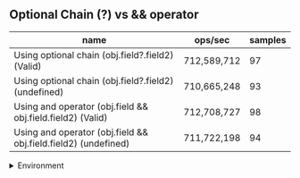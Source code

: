 ## Optional Chain (?) vs && operator

|name|ops/sec|samples|
|-|-|-|
|Using optional chain (obj.field?.field2) (Valid)|712,589,712|97|
|Using optional chain (obj.field?.field2) (undefined)|710,665,248|93|
|Using and operator (obj.field && obj.field.field2) (Valid)|712,708,727|98|
|Using and operator (obj.field && obj.field.field2) (undefined)|711,722,198|94|


<details>
<summary>Environment</summary>

* __Machine:__ linux x64 | 2 vCPUs | 6.8GB Mem
* __Run:__ Tue Oct 10 2023 21:07:40 GMT+0000 (Coordinated Universal Time)
</details>

<!--
{"environment":{"platform":"linux","arch":"x64","cpus":2,"totalMemory":6.759754180908203},"benchmarks":"[{\"timeStamp\":1696972043878,\"currentTarget\":{\"0\":{\"name\":\"Using optional chain (obj.field?.field2) (Valid)\",\"options\":{\"async\":false,\"defer\":false,\"delay\":0.005,\"initCount\":1,\"maxTime\":5,\"minSamples\":5,\"minTime\":0.05},\"async\":false,\"defer\":false,\"delay\":0.005,\"initCount\":1,\"maxTime\":5,\"minSamples\":5,\"minTime\":0.05,\"id\":1,\"stats\":{\"moe\":2.484211698083228e-12,\"rme\":0.17702236991779235,\"sem\":1.267454948001647e-12,\"deviation\":1.2482983553051096e-11,\"mean\":1.403332075622349e-9,\"sample\":[1.4466573146443109e-9,1.423493021105186e-9,1.4159039136388743e-9,1.410145785810539e-9,1.4110365772319503e-9,1.4001657206090608e-9,1.4081887170576983e-9,1.4058475223416056e-9,1.3937573114489636e-9,1.4097198483249447e-9,1.4132800911012387e-9,1.3922090602840867e-9,1.4003599131389285e-9,1.399352177506225e-9,1.4120071779972737e-9,1.4677493419835119e-9,1.437100048570402e-9,1.4140504864945999e-9,1.4001010268820808e-9,1.3989039980723274e-9,1.4056295846529108e-9,1.398043827606027e-9,1.4303903191623155e-9,1.3939842466619398e-9,1.402667177512376e-9,1.399916570396391e-9,1.39215139855972e-9,1.4031177552202462e-9,1.4027144574397497e-9,1.4086634960191135e-9,1.3951050312461916e-9,1.3934474526159177e-9,1.4102237336224419e-9,1.3911334617233667e-9,1.3935781677092447e-9,1.4231090990998957e-9,1.3922988006862376e-9,1.3908609346596408e-9,1.4079959868797645e-9,1.394384707646794e-9,1.3939119083730582e-9,1.4175383555629645e-9,1.395121718279382e-9,1.395077247335929e-9,1.4070253577825069e-9,1.3932917069728048e-9,1.3909721815475788e-9,1.3951689982067557e-9,1.4099734559363035e-9,1.4011124744417229e-9,1.3945070792235256e-9,1.4114029506345828e-9,1.4021721288610526e-9,1.395194056568264e-9,1.4256650519737119e-9,1.3985064882800568e-9,1.3970630042856195e-9,1.4043915320871346e-9,1.3970268768587618e-9,1.3920290269829882e-9,1.4242438451685836e-9,1.3957725403855406e-9,1.3969490040372052e-9,1.40596014101878e-9,1.396156342148926e-9,1.3976332002097447e-9,1.4044721860808896e-9,1.3916035076366262e-9,1.3935976359146338e-9,1.4017076452921902e-9,1.392999683891968e-9,1.3916758181137857e-9,1.4083241651991812e-9,1.408179572056584e-9,1.3957386399573366e-9,1.4011592843838348e-9,1.394190700780361e-9,1.3901765172189647e-9,1.4178650989316223e-9,1.3985904543528826e-9,1.3959273054473478e-9,1.4024797763688388e-9,1.3931337468272794e-9,1.3943598921968553e-9,1.3997611457723728e-9,1.4071014567050844e-9,1.397802614341662e-9,1.3914526238512238e-9,1.405414813300781e-9,1.3977609753326183e-9,1.408469135868225e-9,1.4023105572114992e-9,1.393774560357533e-9,1.4090405695439693e-9,1.3960299188347247e-9,1.4132600353618106e-9,1.4015393617075578e-9],\"variance\":1.5582487838574418e-22},\"times\":{\"cycle\":0.05058721362212499,\"elapsed\":5.592,\"period\":1.403332075622349e-9,\"timeStamp\":1696972038286},\"running\":false,\"count\":36047928,\"cycles\":7,\"hz\":712589712.2792697},\"1\":{\"name\":\"Using optional chain (obj.field?.field2) (undefined)\",\"options\":{\"async\":false,\"defer\":false,\"delay\":0.005,\"initCount\":1,\"maxTime\":5,\"minSamples\":5,\"minTime\":0.05},\"async\":false,\"defer\":false,\"delay\":0.005,\"initCount\":1,\"maxTime\":5,\"minSamples\":5,\"minTime\":0.05,\"id\":2,\"stats\":{\"moe\":5.617475418075305e-12,\"rme\":0.39921445610010975,\"sem\":2.866058886773115e-12,\"deviation\":2.763927096448017e-11,\"mean\":1.4071322649364752e-9,\"sample\":[1.4074535750758628e-9,1.4059862379353866e-9,1.404762008447644e-9,1.3987988342085925e-9,1.402788334448274e-9,1.4118254678368352e-9,1.3978775146324108e-9,1.45653375367213e-9,1.5854127229197533e-9,1.4109516323413432e-9,1.394727117598654e-9,1.3958734350874526e-9,1.3993123040942577e-9,1.3947076436939784e-9,1.399740785636849e-9,1.4039364383992129e-9,1.3966747028052633e-9,1.4082381118984196e-9,1.4206654755991538e-9,1.3919056171700614e-9,1.4087065596530492e-9,1.404342229835426e-9,1.391243684831476e-9,1.4060118396015737e-9,1.3981582903724884e-9,1.3919576564785545e-9,1.4097955587757999e-9,1.4012169267974756e-9,1.3966442360365876e-9,1.4109595856158895e-9,1.4201327448930667e-9,1.3913020181178186e-9,1.408659337468867e-9,1.3992239284029467e-9,1.3928972946105128e-9,1.4099226142290052e-9,1.3917000733527185e-9,1.3913389625325024e-9,1.4052725346415693e-9,1.3992640950372568e-9,1.3910583794251942e-9,1.4076892549169891e-9,1.3993863171610223e-9,1.40783367146732e-9,1.3984918456593465e-9,1.3919417398247094e-9,1.4093892535475456e-9,1.4018585929472444e-9,1.3917556010857658e-9,1.4085781708675845e-9,1.39933909497684e-9,1.3916583789418614e-9,1.4099365031067058e-9,1.4001279832302357e-9,1.392638961485281e-9,1.3911083793849168e-9,1.3992335395063154e-9,1.3916500733929964e-9,1.3912111570799013e-9,1.405200312477526e-9,1.3969140413748001e-9,1.3935806551711389e-9,1.4061030895280666e-9,1.3976696240994694e-9,1.3913417403080424e-9,1.4075225606068263e-9,1.4001696498633376e-9,1.39217507297008e-9,1.4312257637348015e-9,1.3900556024552093e-9,1.3918889620894472e-9,1.4038169524807881e-9,1.3953112648881478e-9,1.3940195437064788e-9,1.4058558675049955e-9,1.3960584865084414e-9,1.3950640150873213e-9,1.4043669798154884e-9,1.3960557087329013e-9,1.3946029043476605e-9,1.4049725348832358e-9,1.5084688404001007e-9,1.5117994488282217e-9,1.453359523682606e-9,1.4066920057203287e-9,1.4687709001567749e-9,1.4074170051363013e-9,1.4023058148092048e-9,1.4153393598655158e-9,1.3970724023583425e-9,1.3968696247439134e-9,1.4126226676095176e-9,1.396802930353195e-9],\"variance\":7.6392929944795655e-22},\"times\":{\"cycle\":0.050656802344548786,\"elapsed\":5.469,\"period\":1.4071322649364752e-9,\"timeStamp\":1696972043892},\"running\":false,\"count\":36000029,\"cycles\":6,\"hz\":710665247.978764},\"2\":{\"name\":\"Using and operator (obj.field && obj.field.field2) (Valid)\",\"options\":{\"async\":false,\"defer\":false,\"delay\":0.005,\"initCount\":1,\"maxTime\":5,\"minSamples\":5,\"minTime\":0.05},\"async\":false,\"defer\":false,\"delay\":0.005,\"initCount\":1,\"maxTime\":5,\"minSamples\":5,\"minTime\":0.05,\"id\":3,\"stats\":{\"moe\":1.863945758563061e-12,\"rme\":0.13284504079937354,\"sem\":9.509927339607453e-13,\"deviation\":9.414347754598882e-12,\"mean\":1.403097735035549e-9,\"sample\":[1.4070471793073426e-9,1.3943347782931919e-9,1.4119231615104364e-9,1.399065075949432e-9,1.3969837538846189e-9,1.3931967165858225e-9,1.4269043063202116e-9,1.399785765817224e-9,1.392559528910735e-9,1.4061967085722834e-9,1.403497648360107e-9,1.3982887643278187e-9,1.395040512332528e-9,1.4048386744644581e-9,1.3991372313112559e-9,1.3915918293674815e-9,1.4173652292426354e-9,1.4028529047802007e-9,1.4298750971143193e-9,1.403167202664009e-9,1.3956412409662997e-9,1.3971542427780807e-9,1.408604436464395e-9,1.3980636791819855e-9,1.3956050860022303e-9,1.4109517836008593e-9,1.402135367800973e-9,1.3958109189938296e-9,1.404368659931553e-9,1.3969039391806755e-9,1.3991622338594855e-9,1.4305926340935471e-9,1.3949959861037005e-9,1.3975713876289115e-9,1.4062487458746838e-9,1.3966981061890764e-9,1.4007670136569814e-9,1.4001996310246859e-9,1.3933050462456755e-9,1.3966814192825826e-9,1.404719112779431e-9,1.3988257423900406e-9,1.399590558937667e-9,1.4067299128234288e-9,1.4463648199962538e-9,1.4032728864051356e-9,1.395101697656338e-9,1.4102564680187788e-9,1.40357555907742e-9,1.3958687391248301e-9,1.4095274170740706e-9,1.4022043959708352e-9,1.3942861807244815e-9,1.4106983373027313e-9,1.4021459917981073e-9,1.3948758403769461e-9,1.410795677590611e-9,1.420783124865201e-9,1.3922503225092325e-9,1.404779825307557e-9,1.3994481918137653e-9,1.4155682719053541e-9,1.4044822421417534e-9,1.394722821444399e-9,1.411048762339098e-9,1.4028468696823524e-9,1.394992620910891e-9,1.412239122813824e-9,1.401219840676198e-9,1.3945142351132283e-9,1.4025687267626136e-9,1.3958103071405914e-9,1.4124171442946008e-9,1.4002936895542886e-9,1.3939190687816207e-9,1.4102783556777964e-9,1.4018455996697106e-9,1.3937799834159962e-9,1.4115410538921722e-9,1.4019374054669366e-9,1.3953458270983403e-9,1.4127536913870671e-9,1.4207441887500493e-9,1.3930151390568589e-9,1.4081340325703384e-9,1.39872228356978e-9,1.410715024209225e-9,1.4027912466607067e-9,1.3938745703643044e-9,1.4105759388436003e-9,1.4005912727200921e-9,1.393157005573566e-9,1.4108401760079273e-9,1.3995344074973159e-9,1.3916773775747724e-9,1.4020625294541281e-9,1.3954320705934017e-9,1.4063706993496418e-9],\"variance\":8.862994364452102e-23},\"times\":{\"cycle\":0.050450252198679435,\"elapsed\":5.57,\"period\":1.403097735035549e-9,\"timeStamp\":1696972049362},\"running\":false,\"count\":35956335,\"cycles\":6,\"hz\":712708726.5768154},\"3\":{\"name\":\"Using and operator (obj.field && obj.field.field2) (undefined)\",\"options\":{\"async\":false,\"defer\":false,\"delay\":0.005,\"initCount\":1,\"maxTime\":5,\"minSamples\":5,\"minTime\":0.05},\"async\":false,\"defer\":false,\"delay\":0.005,\"initCount\":1,\"maxTime\":5,\"minSamples\":5,\"minTime\":0.05,\"id\":4,\"stats\":{\"moe\":1.987549240271554e-12,\"rme\":0.1414582914571283,\"sem\":1.0140557348324257e-12,\"deviation\":9.831635120089329e-12,\"mean\":1.405042588736426e-9,\"sample\":[1.4009826624872572e-9,1.4167540859227216e-9,1.402482545506959e-9,1.4001711457720025e-9,1.4107740575558738e-9,1.4025833100216872e-9,1.416509030054782e-9,1.4034913104492308e-9,1.3965079359763144e-9,1.4133606797129943e-9,1.402182267890695e-9,1.395113113627141e-9,1.4124565909335585e-9,1.398245725951031e-9,1.409298924399632e-9,1.3979976641895884e-9,1.412964523408346e-9,1.402514755959074e-9,1.3958704653610901e-9,1.4113793909208997e-9,1.403283657064257e-9,1.393201611602899e-9,1.4141318178581622e-9,1.4047935736905393e-9,1.3936250490435273e-9,1.3978762773742555e-9,1.4149174335991593e-9,1.4145023256187116e-9,1.4050498926307511e-9,1.4026345163246833e-9,1.4099669484791409e-9,1.4006454189473322e-9,1.4005395595871752e-9,1.4064484062093313e-9,1.397374810442101e-9,1.3990992594190593e-9,1.405272754441608e-9,1.3969820165004656e-9,1.3987315374311455e-9,1.4328723511063027e-9,1.4089501136093797e-9,1.4034479897920376e-9,1.394811816044067e-9,1.408412431632961e-9,1.4029131214459809e-9,1.397151948631244e-9,1.399191665513663e-9,1.4059429710051926e-9,1.3983178407844093e-9,1.4010144782024406e-9,1.4065218197104314e-9,1.4015209464700887e-9,1.4019912662608315e-9,1.4070004600512858e-9,1.3972130442627664e-9,1.3996704171662244e-9,1.4046305224938143e-9,1.416493873793228e-9,1.4072074719987052e-9,1.419568943187729e-9,1.4070627667793773e-9,1.3990787397867335e-9,1.4131822670209794e-9,1.4010768405863857e-9,1.4034172248856022e-9,1.39624020776998e-9,1.4130069789101048e-9,1.4026324495220889e-9,1.3952383745774748e-9,1.412739802984957e-9,1.4029691674362943e-9,1.3930955963864213e-9,1.4110645061361135e-9,1.4017113173172854e-9,1.3949489641388186e-9,1.4119467070713322e-9,1.4021204156690818e-9,1.3959090554411334e-9,1.4114346453903985e-9,1.4015081734516902e-9,1.3952049810653221e-9,1.4113622927807346e-9,1.4016667926344153e-9,1.3964628590122577e-9,1.4132101227757e-9,1.4262478125858144e-9,1.400957180501172e-9,1.4118520642923065e-9,1.404580460053512e-9,1.4663627986924437e-9,1.3979738597813103e-9,1.4012585012924959e-9,1.4047204345252852e-9,1.3961964344411333e-9],\"variance\":9.666104913457392e-23},\"times\":{\"cycle\":0.050490379651524475,\"elapsed\":5.531,\"period\":1.405042588736426e-9,\"timeStamp\":1696972054932},\"running\":false,\"count\":35935124,\"cycles\":9,\"hz\":711722198.3280333},\"options\":{},\"events\":{\"start\":[null],\"cycle\":[null,null],\"complete\":[null,null]},\"length\":4,\"running\":false},\"type\":\"cycle\",\"target\":{\"name\":\"Using optional chain (obj.field?.field2) (Valid)\",\"options\":{\"async\":false,\"defer\":false,\"delay\":0.005,\"initCount\":1,\"maxTime\":5,\"minSamples\":5,\"minTime\":0.05},\"async\":false,\"defer\":false,\"delay\":0.005,\"initCount\":1,\"maxTime\":5,\"minSamples\":5,\"minTime\":0.05,\"id\":1,\"stats\":{\"moe\":2.484211698083228e-12,\"rme\":0.17702236991779235,\"sem\":1.267454948001647e-12,\"deviation\":1.2482983553051096e-11,\"mean\":1.403332075622349e-9,\"sample\":[1.4466573146443109e-9,1.423493021105186e-9,1.4159039136388743e-9,1.410145785810539e-9,1.4110365772319503e-9,1.4001657206090608e-9,1.4081887170576983e-9,1.4058475223416056e-9,1.3937573114489636e-9,1.4097198483249447e-9,1.4132800911012387e-9,1.3922090602840867e-9,1.4003599131389285e-9,1.399352177506225e-9,1.4120071779972737e-9,1.4677493419835119e-9,1.437100048570402e-9,1.4140504864945999e-9,1.4001010268820808e-9,1.3989039980723274e-9,1.4056295846529108e-9,1.398043827606027e-9,1.4303903191623155e-9,1.3939842466619398e-9,1.402667177512376e-9,1.399916570396391e-9,1.39215139855972e-9,1.4031177552202462e-9,1.4027144574397497e-9,1.4086634960191135e-9,1.3951050312461916e-9,1.3934474526159177e-9,1.4102237336224419e-9,1.3911334617233667e-9,1.3935781677092447e-9,1.4231090990998957e-9,1.3922988006862376e-9,1.3908609346596408e-9,1.4079959868797645e-9,1.394384707646794e-9,1.3939119083730582e-9,1.4175383555629645e-9,1.395121718279382e-9,1.395077247335929e-9,1.4070253577825069e-9,1.3932917069728048e-9,1.3909721815475788e-9,1.3951689982067557e-9,1.4099734559363035e-9,1.4011124744417229e-9,1.3945070792235256e-9,1.4114029506345828e-9,1.4021721288610526e-9,1.395194056568264e-9,1.4256650519737119e-9,1.3985064882800568e-9,1.3970630042856195e-9,1.4043915320871346e-9,1.3970268768587618e-9,1.3920290269829882e-9,1.4242438451685836e-9,1.3957725403855406e-9,1.3969490040372052e-9,1.40596014101878e-9,1.396156342148926e-9,1.3976332002097447e-9,1.4044721860808896e-9,1.3916035076366262e-9,1.3935976359146338e-9,1.4017076452921902e-9,1.392999683891968e-9,1.3916758181137857e-9,1.4083241651991812e-9,1.408179572056584e-9,1.3957386399573366e-9,1.4011592843838348e-9,1.394190700780361e-9,1.3901765172189647e-9,1.4178650989316223e-9,1.3985904543528826e-9,1.3959273054473478e-9,1.4024797763688388e-9,1.3931337468272794e-9,1.3943598921968553e-9,1.3997611457723728e-9,1.4071014567050844e-9,1.397802614341662e-9,1.3914526238512238e-9,1.405414813300781e-9,1.3977609753326183e-9,1.408469135868225e-9,1.4023105572114992e-9,1.393774560357533e-9,1.4090405695439693e-9,1.3960299188347247e-9,1.4132600353618106e-9,1.4015393617075578e-9],\"variance\":1.5582487838574418e-22},\"times\":{\"cycle\":0.05058721362212499,\"elapsed\":5.592,\"period\":1.403332075622349e-9,\"timeStamp\":1696972038286},\"running\":false,\"count\":36047928,\"cycles\":7,\"hz\":712589712.2792697},\"aborted\":false},{\"timeStamp\":1696972049361,\"currentTarget\":{\"0\":{\"name\":\"Using optional chain (obj.field?.field2) (Valid)\",\"options\":{\"async\":false,\"defer\":false,\"delay\":0.005,\"initCount\":1,\"maxTime\":5,\"minSamples\":5,\"minTime\":0.05},\"async\":false,\"defer\":false,\"delay\":0.005,\"initCount\":1,\"maxTime\":5,\"minSamples\":5,\"minTime\":0.05,\"id\":1,\"stats\":{\"moe\":2.484211698083228e-12,\"rme\":0.17702236991779235,\"sem\":1.267454948001647e-12,\"deviation\":1.2482983553051096e-11,\"mean\":1.403332075622349e-9,\"sample\":[1.4466573146443109e-9,1.423493021105186e-9,1.4159039136388743e-9,1.410145785810539e-9,1.4110365772319503e-9,1.4001657206090608e-9,1.4081887170576983e-9,1.4058475223416056e-9,1.3937573114489636e-9,1.4097198483249447e-9,1.4132800911012387e-9,1.3922090602840867e-9,1.4003599131389285e-9,1.399352177506225e-9,1.4120071779972737e-9,1.4677493419835119e-9,1.437100048570402e-9,1.4140504864945999e-9,1.4001010268820808e-9,1.3989039980723274e-9,1.4056295846529108e-9,1.398043827606027e-9,1.4303903191623155e-9,1.3939842466619398e-9,1.402667177512376e-9,1.399916570396391e-9,1.39215139855972e-9,1.4031177552202462e-9,1.4027144574397497e-9,1.4086634960191135e-9,1.3951050312461916e-9,1.3934474526159177e-9,1.4102237336224419e-9,1.3911334617233667e-9,1.3935781677092447e-9,1.4231090990998957e-9,1.3922988006862376e-9,1.3908609346596408e-9,1.4079959868797645e-9,1.394384707646794e-9,1.3939119083730582e-9,1.4175383555629645e-9,1.395121718279382e-9,1.395077247335929e-9,1.4070253577825069e-9,1.3932917069728048e-9,1.3909721815475788e-9,1.3951689982067557e-9,1.4099734559363035e-9,1.4011124744417229e-9,1.3945070792235256e-9,1.4114029506345828e-9,1.4021721288610526e-9,1.395194056568264e-9,1.4256650519737119e-9,1.3985064882800568e-9,1.3970630042856195e-9,1.4043915320871346e-9,1.3970268768587618e-9,1.3920290269829882e-9,1.4242438451685836e-9,1.3957725403855406e-9,1.3969490040372052e-9,1.40596014101878e-9,1.396156342148926e-9,1.3976332002097447e-9,1.4044721860808896e-9,1.3916035076366262e-9,1.3935976359146338e-9,1.4017076452921902e-9,1.392999683891968e-9,1.3916758181137857e-9,1.4083241651991812e-9,1.408179572056584e-9,1.3957386399573366e-9,1.4011592843838348e-9,1.394190700780361e-9,1.3901765172189647e-9,1.4178650989316223e-9,1.3985904543528826e-9,1.3959273054473478e-9,1.4024797763688388e-9,1.3931337468272794e-9,1.3943598921968553e-9,1.3997611457723728e-9,1.4071014567050844e-9,1.397802614341662e-9,1.3914526238512238e-9,1.405414813300781e-9,1.3977609753326183e-9,1.408469135868225e-9,1.4023105572114992e-9,1.393774560357533e-9,1.4090405695439693e-9,1.3960299188347247e-9,1.4132600353618106e-9,1.4015393617075578e-9],\"variance\":1.5582487838574418e-22},\"times\":{\"cycle\":0.05058721362212499,\"elapsed\":5.592,\"period\":1.403332075622349e-9,\"timeStamp\":1696972038286},\"running\":false,\"count\":36047928,\"cycles\":7,\"hz\":712589712.2792697},\"1\":{\"name\":\"Using optional chain (obj.field?.field2) (undefined)\",\"options\":{\"async\":false,\"defer\":false,\"delay\":0.005,\"initCount\":1,\"maxTime\":5,\"minSamples\":5,\"minTime\":0.05},\"async\":false,\"defer\":false,\"delay\":0.005,\"initCount\":1,\"maxTime\":5,\"minSamples\":5,\"minTime\":0.05,\"id\":2,\"stats\":{\"moe\":5.617475418075305e-12,\"rme\":0.39921445610010975,\"sem\":2.866058886773115e-12,\"deviation\":2.763927096448017e-11,\"mean\":1.4071322649364752e-9,\"sample\":[1.4074535750758628e-9,1.4059862379353866e-9,1.404762008447644e-9,1.3987988342085925e-9,1.402788334448274e-9,1.4118254678368352e-9,1.3978775146324108e-9,1.45653375367213e-9,1.5854127229197533e-9,1.4109516323413432e-9,1.394727117598654e-9,1.3958734350874526e-9,1.3993123040942577e-9,1.3947076436939784e-9,1.399740785636849e-9,1.4039364383992129e-9,1.3966747028052633e-9,1.4082381118984196e-9,1.4206654755991538e-9,1.3919056171700614e-9,1.4087065596530492e-9,1.404342229835426e-9,1.391243684831476e-9,1.4060118396015737e-9,1.3981582903724884e-9,1.3919576564785545e-9,1.4097955587757999e-9,1.4012169267974756e-9,1.3966442360365876e-9,1.4109595856158895e-9,1.4201327448930667e-9,1.3913020181178186e-9,1.408659337468867e-9,1.3992239284029467e-9,1.3928972946105128e-9,1.4099226142290052e-9,1.3917000733527185e-9,1.3913389625325024e-9,1.4052725346415693e-9,1.3992640950372568e-9,1.3910583794251942e-9,1.4076892549169891e-9,1.3993863171610223e-9,1.40783367146732e-9,1.3984918456593465e-9,1.3919417398247094e-9,1.4093892535475456e-9,1.4018585929472444e-9,1.3917556010857658e-9,1.4085781708675845e-9,1.39933909497684e-9,1.3916583789418614e-9,1.4099365031067058e-9,1.4001279832302357e-9,1.392638961485281e-9,1.3911083793849168e-9,1.3992335395063154e-9,1.3916500733929964e-9,1.3912111570799013e-9,1.405200312477526e-9,1.3969140413748001e-9,1.3935806551711389e-9,1.4061030895280666e-9,1.3976696240994694e-9,1.3913417403080424e-9,1.4075225606068263e-9,1.4001696498633376e-9,1.39217507297008e-9,1.4312257637348015e-9,1.3900556024552093e-9,1.3918889620894472e-9,1.4038169524807881e-9,1.3953112648881478e-9,1.3940195437064788e-9,1.4058558675049955e-9,1.3960584865084414e-9,1.3950640150873213e-9,1.4043669798154884e-9,1.3960557087329013e-9,1.3946029043476605e-9,1.4049725348832358e-9,1.5084688404001007e-9,1.5117994488282217e-9,1.453359523682606e-9,1.4066920057203287e-9,1.4687709001567749e-9,1.4074170051363013e-9,1.4023058148092048e-9,1.4153393598655158e-9,1.3970724023583425e-9,1.3968696247439134e-9,1.4126226676095176e-9,1.396802930353195e-9],\"variance\":7.6392929944795655e-22},\"times\":{\"cycle\":0.050656802344548786,\"elapsed\":5.469,\"period\":1.4071322649364752e-9,\"timeStamp\":1696972043892},\"running\":false,\"count\":36000029,\"cycles\":6,\"hz\":710665247.978764},\"2\":{\"name\":\"Using and operator (obj.field && obj.field.field2) (Valid)\",\"options\":{\"async\":false,\"defer\":false,\"delay\":0.005,\"initCount\":1,\"maxTime\":5,\"minSamples\":5,\"minTime\":0.05},\"async\":false,\"defer\":false,\"delay\":0.005,\"initCount\":1,\"maxTime\":5,\"minSamples\":5,\"minTime\":0.05,\"id\":3,\"stats\":{\"moe\":1.863945758563061e-12,\"rme\":0.13284504079937354,\"sem\":9.509927339607453e-13,\"deviation\":9.414347754598882e-12,\"mean\":1.403097735035549e-9,\"sample\":[1.4070471793073426e-9,1.3943347782931919e-9,1.4119231615104364e-9,1.399065075949432e-9,1.3969837538846189e-9,1.3931967165858225e-9,1.4269043063202116e-9,1.399785765817224e-9,1.392559528910735e-9,1.4061967085722834e-9,1.403497648360107e-9,1.3982887643278187e-9,1.395040512332528e-9,1.4048386744644581e-9,1.3991372313112559e-9,1.3915918293674815e-9,1.4173652292426354e-9,1.4028529047802007e-9,1.4298750971143193e-9,1.403167202664009e-9,1.3956412409662997e-9,1.3971542427780807e-9,1.408604436464395e-9,1.3980636791819855e-9,1.3956050860022303e-9,1.4109517836008593e-9,1.402135367800973e-9,1.3958109189938296e-9,1.404368659931553e-9,1.3969039391806755e-9,1.3991622338594855e-9,1.4305926340935471e-9,1.3949959861037005e-9,1.3975713876289115e-9,1.4062487458746838e-9,1.3966981061890764e-9,1.4007670136569814e-9,1.4001996310246859e-9,1.3933050462456755e-9,1.3966814192825826e-9,1.404719112779431e-9,1.3988257423900406e-9,1.399590558937667e-9,1.4067299128234288e-9,1.4463648199962538e-9,1.4032728864051356e-9,1.395101697656338e-9,1.4102564680187788e-9,1.40357555907742e-9,1.3958687391248301e-9,1.4095274170740706e-9,1.4022043959708352e-9,1.3942861807244815e-9,1.4106983373027313e-9,1.4021459917981073e-9,1.3948758403769461e-9,1.410795677590611e-9,1.420783124865201e-9,1.3922503225092325e-9,1.404779825307557e-9,1.3994481918137653e-9,1.4155682719053541e-9,1.4044822421417534e-9,1.394722821444399e-9,1.411048762339098e-9,1.4028468696823524e-9,1.394992620910891e-9,1.412239122813824e-9,1.401219840676198e-9,1.3945142351132283e-9,1.4025687267626136e-9,1.3958103071405914e-9,1.4124171442946008e-9,1.4002936895542886e-9,1.3939190687816207e-9,1.4102783556777964e-9,1.4018455996697106e-9,1.3937799834159962e-9,1.4115410538921722e-9,1.4019374054669366e-9,1.3953458270983403e-9,1.4127536913870671e-9,1.4207441887500493e-9,1.3930151390568589e-9,1.4081340325703384e-9,1.39872228356978e-9,1.410715024209225e-9,1.4027912466607067e-9,1.3938745703643044e-9,1.4105759388436003e-9,1.4005912727200921e-9,1.393157005573566e-9,1.4108401760079273e-9,1.3995344074973159e-9,1.3916773775747724e-9,1.4020625294541281e-9,1.3954320705934017e-9,1.4063706993496418e-9],\"variance\":8.862994364452102e-23},\"times\":{\"cycle\":0.050450252198679435,\"elapsed\":5.57,\"period\":1.403097735035549e-9,\"timeStamp\":1696972049362},\"running\":false,\"count\":35956335,\"cycles\":6,\"hz\":712708726.5768154},\"3\":{\"name\":\"Using and operator (obj.field && obj.field.field2) (undefined)\",\"options\":{\"async\":false,\"defer\":false,\"delay\":0.005,\"initCount\":1,\"maxTime\":5,\"minSamples\":5,\"minTime\":0.05},\"async\":false,\"defer\":false,\"delay\":0.005,\"initCount\":1,\"maxTime\":5,\"minSamples\":5,\"minTime\":0.05,\"id\":4,\"stats\":{\"moe\":1.987549240271554e-12,\"rme\":0.1414582914571283,\"sem\":1.0140557348324257e-12,\"deviation\":9.831635120089329e-12,\"mean\":1.405042588736426e-9,\"sample\":[1.4009826624872572e-9,1.4167540859227216e-9,1.402482545506959e-9,1.4001711457720025e-9,1.4107740575558738e-9,1.4025833100216872e-9,1.416509030054782e-9,1.4034913104492308e-9,1.3965079359763144e-9,1.4133606797129943e-9,1.402182267890695e-9,1.395113113627141e-9,1.4124565909335585e-9,1.398245725951031e-9,1.409298924399632e-9,1.3979976641895884e-9,1.412964523408346e-9,1.402514755959074e-9,1.3958704653610901e-9,1.4113793909208997e-9,1.403283657064257e-9,1.393201611602899e-9,1.4141318178581622e-9,1.4047935736905393e-9,1.3936250490435273e-9,1.3978762773742555e-9,1.4149174335991593e-9,1.4145023256187116e-9,1.4050498926307511e-9,1.4026345163246833e-9,1.4099669484791409e-9,1.4006454189473322e-9,1.4005395595871752e-9,1.4064484062093313e-9,1.397374810442101e-9,1.3990992594190593e-9,1.405272754441608e-9,1.3969820165004656e-9,1.3987315374311455e-9,1.4328723511063027e-9,1.4089501136093797e-9,1.4034479897920376e-9,1.394811816044067e-9,1.408412431632961e-9,1.4029131214459809e-9,1.397151948631244e-9,1.399191665513663e-9,1.4059429710051926e-9,1.3983178407844093e-9,1.4010144782024406e-9,1.4065218197104314e-9,1.4015209464700887e-9,1.4019912662608315e-9,1.4070004600512858e-9,1.3972130442627664e-9,1.3996704171662244e-9,1.4046305224938143e-9,1.416493873793228e-9,1.4072074719987052e-9,1.419568943187729e-9,1.4070627667793773e-9,1.3990787397867335e-9,1.4131822670209794e-9,1.4010768405863857e-9,1.4034172248856022e-9,1.39624020776998e-9,1.4130069789101048e-9,1.4026324495220889e-9,1.3952383745774748e-9,1.412739802984957e-9,1.4029691674362943e-9,1.3930955963864213e-9,1.4110645061361135e-9,1.4017113173172854e-9,1.3949489641388186e-9,1.4119467070713322e-9,1.4021204156690818e-9,1.3959090554411334e-9,1.4114346453903985e-9,1.4015081734516902e-9,1.3952049810653221e-9,1.4113622927807346e-9,1.4016667926344153e-9,1.3964628590122577e-9,1.4132101227757e-9,1.4262478125858144e-9,1.400957180501172e-9,1.4118520642923065e-9,1.404580460053512e-9,1.4663627986924437e-9,1.3979738597813103e-9,1.4012585012924959e-9,1.4047204345252852e-9,1.3961964344411333e-9],\"variance\":9.666104913457392e-23},\"times\":{\"cycle\":0.050490379651524475,\"elapsed\":5.531,\"period\":1.405042588736426e-9,\"timeStamp\":1696972054932},\"running\":false,\"count\":35935124,\"cycles\":9,\"hz\":711722198.3280333},\"options\":{},\"events\":{\"start\":[null],\"cycle\":[null,null],\"complete\":[null,null]},\"length\":4,\"running\":false},\"type\":\"cycle\",\"target\":{\"name\":\"Using optional chain (obj.field?.field2) (undefined)\",\"options\":{\"async\":false,\"defer\":false,\"delay\":0.005,\"initCount\":1,\"maxTime\":5,\"minSamples\":5,\"minTime\":0.05},\"async\":false,\"defer\":false,\"delay\":0.005,\"initCount\":1,\"maxTime\":5,\"minSamples\":5,\"minTime\":0.05,\"id\":2,\"stats\":{\"moe\":5.617475418075305e-12,\"rme\":0.39921445610010975,\"sem\":2.866058886773115e-12,\"deviation\":2.763927096448017e-11,\"mean\":1.4071322649364752e-9,\"sample\":[1.4074535750758628e-9,1.4059862379353866e-9,1.404762008447644e-9,1.3987988342085925e-9,1.402788334448274e-9,1.4118254678368352e-9,1.3978775146324108e-9,1.45653375367213e-9,1.5854127229197533e-9,1.4109516323413432e-9,1.394727117598654e-9,1.3958734350874526e-9,1.3993123040942577e-9,1.3947076436939784e-9,1.399740785636849e-9,1.4039364383992129e-9,1.3966747028052633e-9,1.4082381118984196e-9,1.4206654755991538e-9,1.3919056171700614e-9,1.4087065596530492e-9,1.404342229835426e-9,1.391243684831476e-9,1.4060118396015737e-9,1.3981582903724884e-9,1.3919576564785545e-9,1.4097955587757999e-9,1.4012169267974756e-9,1.3966442360365876e-9,1.4109595856158895e-9,1.4201327448930667e-9,1.3913020181178186e-9,1.408659337468867e-9,1.3992239284029467e-9,1.3928972946105128e-9,1.4099226142290052e-9,1.3917000733527185e-9,1.3913389625325024e-9,1.4052725346415693e-9,1.3992640950372568e-9,1.3910583794251942e-9,1.4076892549169891e-9,1.3993863171610223e-9,1.40783367146732e-9,1.3984918456593465e-9,1.3919417398247094e-9,1.4093892535475456e-9,1.4018585929472444e-9,1.3917556010857658e-9,1.4085781708675845e-9,1.39933909497684e-9,1.3916583789418614e-9,1.4099365031067058e-9,1.4001279832302357e-9,1.392638961485281e-9,1.3911083793849168e-9,1.3992335395063154e-9,1.3916500733929964e-9,1.3912111570799013e-9,1.405200312477526e-9,1.3969140413748001e-9,1.3935806551711389e-9,1.4061030895280666e-9,1.3976696240994694e-9,1.3913417403080424e-9,1.4075225606068263e-9,1.4001696498633376e-9,1.39217507297008e-9,1.4312257637348015e-9,1.3900556024552093e-9,1.3918889620894472e-9,1.4038169524807881e-9,1.3953112648881478e-9,1.3940195437064788e-9,1.4058558675049955e-9,1.3960584865084414e-9,1.3950640150873213e-9,1.4043669798154884e-9,1.3960557087329013e-9,1.3946029043476605e-9,1.4049725348832358e-9,1.5084688404001007e-9,1.5117994488282217e-9,1.453359523682606e-9,1.4066920057203287e-9,1.4687709001567749e-9,1.4074170051363013e-9,1.4023058148092048e-9,1.4153393598655158e-9,1.3970724023583425e-9,1.3968696247439134e-9,1.4126226676095176e-9,1.396802930353195e-9],\"variance\":7.6392929944795655e-22},\"times\":{\"cycle\":0.050656802344548786,\"elapsed\":5.469,\"period\":1.4071322649364752e-9,\"timeStamp\":1696972043892},\"running\":false,\"count\":36000029,\"cycles\":6,\"hz\":710665247.978764},\"aborted\":false},{\"timeStamp\":1696972054932,\"currentTarget\":{\"0\":{\"name\":\"Using optional chain (obj.field?.field2) (Valid)\",\"options\":{\"async\":false,\"defer\":false,\"delay\":0.005,\"initCount\":1,\"maxTime\":5,\"minSamples\":5,\"minTime\":0.05},\"async\":false,\"defer\":false,\"delay\":0.005,\"initCount\":1,\"maxTime\":5,\"minSamples\":5,\"minTime\":0.05,\"id\":1,\"stats\":{\"moe\":2.484211698083228e-12,\"rme\":0.17702236991779235,\"sem\":1.267454948001647e-12,\"deviation\":1.2482983553051096e-11,\"mean\":1.403332075622349e-9,\"sample\":[1.4466573146443109e-9,1.423493021105186e-9,1.4159039136388743e-9,1.410145785810539e-9,1.4110365772319503e-9,1.4001657206090608e-9,1.4081887170576983e-9,1.4058475223416056e-9,1.3937573114489636e-9,1.4097198483249447e-9,1.4132800911012387e-9,1.3922090602840867e-9,1.4003599131389285e-9,1.399352177506225e-9,1.4120071779972737e-9,1.4677493419835119e-9,1.437100048570402e-9,1.4140504864945999e-9,1.4001010268820808e-9,1.3989039980723274e-9,1.4056295846529108e-9,1.398043827606027e-9,1.4303903191623155e-9,1.3939842466619398e-9,1.402667177512376e-9,1.399916570396391e-9,1.39215139855972e-9,1.4031177552202462e-9,1.4027144574397497e-9,1.4086634960191135e-9,1.3951050312461916e-9,1.3934474526159177e-9,1.4102237336224419e-9,1.3911334617233667e-9,1.3935781677092447e-9,1.4231090990998957e-9,1.3922988006862376e-9,1.3908609346596408e-9,1.4079959868797645e-9,1.394384707646794e-9,1.3939119083730582e-9,1.4175383555629645e-9,1.395121718279382e-9,1.395077247335929e-9,1.4070253577825069e-9,1.3932917069728048e-9,1.3909721815475788e-9,1.3951689982067557e-9,1.4099734559363035e-9,1.4011124744417229e-9,1.3945070792235256e-9,1.4114029506345828e-9,1.4021721288610526e-9,1.395194056568264e-9,1.4256650519737119e-9,1.3985064882800568e-9,1.3970630042856195e-9,1.4043915320871346e-9,1.3970268768587618e-9,1.3920290269829882e-9,1.4242438451685836e-9,1.3957725403855406e-9,1.3969490040372052e-9,1.40596014101878e-9,1.396156342148926e-9,1.3976332002097447e-9,1.4044721860808896e-9,1.3916035076366262e-9,1.3935976359146338e-9,1.4017076452921902e-9,1.392999683891968e-9,1.3916758181137857e-9,1.4083241651991812e-9,1.408179572056584e-9,1.3957386399573366e-9,1.4011592843838348e-9,1.394190700780361e-9,1.3901765172189647e-9,1.4178650989316223e-9,1.3985904543528826e-9,1.3959273054473478e-9,1.4024797763688388e-9,1.3931337468272794e-9,1.3943598921968553e-9,1.3997611457723728e-9,1.4071014567050844e-9,1.397802614341662e-9,1.3914526238512238e-9,1.405414813300781e-9,1.3977609753326183e-9,1.408469135868225e-9,1.4023105572114992e-9,1.393774560357533e-9,1.4090405695439693e-9,1.3960299188347247e-9,1.4132600353618106e-9,1.4015393617075578e-9],\"variance\":1.5582487838574418e-22},\"times\":{\"cycle\":0.05058721362212499,\"elapsed\":5.592,\"period\":1.403332075622349e-9,\"timeStamp\":1696972038286},\"running\":false,\"count\":36047928,\"cycles\":7,\"hz\":712589712.2792697},\"1\":{\"name\":\"Using optional chain (obj.field?.field2) (undefined)\",\"options\":{\"async\":false,\"defer\":false,\"delay\":0.005,\"initCount\":1,\"maxTime\":5,\"minSamples\":5,\"minTime\":0.05},\"async\":false,\"defer\":false,\"delay\":0.005,\"initCount\":1,\"maxTime\":5,\"minSamples\":5,\"minTime\":0.05,\"id\":2,\"stats\":{\"moe\":5.617475418075305e-12,\"rme\":0.39921445610010975,\"sem\":2.866058886773115e-12,\"deviation\":2.763927096448017e-11,\"mean\":1.4071322649364752e-9,\"sample\":[1.4074535750758628e-9,1.4059862379353866e-9,1.404762008447644e-9,1.3987988342085925e-9,1.402788334448274e-9,1.4118254678368352e-9,1.3978775146324108e-9,1.45653375367213e-9,1.5854127229197533e-9,1.4109516323413432e-9,1.394727117598654e-9,1.3958734350874526e-9,1.3993123040942577e-9,1.3947076436939784e-9,1.399740785636849e-9,1.4039364383992129e-9,1.3966747028052633e-9,1.4082381118984196e-9,1.4206654755991538e-9,1.3919056171700614e-9,1.4087065596530492e-9,1.404342229835426e-9,1.391243684831476e-9,1.4060118396015737e-9,1.3981582903724884e-9,1.3919576564785545e-9,1.4097955587757999e-9,1.4012169267974756e-9,1.3966442360365876e-9,1.4109595856158895e-9,1.4201327448930667e-9,1.3913020181178186e-9,1.408659337468867e-9,1.3992239284029467e-9,1.3928972946105128e-9,1.4099226142290052e-9,1.3917000733527185e-9,1.3913389625325024e-9,1.4052725346415693e-9,1.3992640950372568e-9,1.3910583794251942e-9,1.4076892549169891e-9,1.3993863171610223e-9,1.40783367146732e-9,1.3984918456593465e-9,1.3919417398247094e-9,1.4093892535475456e-9,1.4018585929472444e-9,1.3917556010857658e-9,1.4085781708675845e-9,1.39933909497684e-9,1.3916583789418614e-9,1.4099365031067058e-9,1.4001279832302357e-9,1.392638961485281e-9,1.3911083793849168e-9,1.3992335395063154e-9,1.3916500733929964e-9,1.3912111570799013e-9,1.405200312477526e-9,1.3969140413748001e-9,1.3935806551711389e-9,1.4061030895280666e-9,1.3976696240994694e-9,1.3913417403080424e-9,1.4075225606068263e-9,1.4001696498633376e-9,1.39217507297008e-9,1.4312257637348015e-9,1.3900556024552093e-9,1.3918889620894472e-9,1.4038169524807881e-9,1.3953112648881478e-9,1.3940195437064788e-9,1.4058558675049955e-9,1.3960584865084414e-9,1.3950640150873213e-9,1.4043669798154884e-9,1.3960557087329013e-9,1.3946029043476605e-9,1.4049725348832358e-9,1.5084688404001007e-9,1.5117994488282217e-9,1.453359523682606e-9,1.4066920057203287e-9,1.4687709001567749e-9,1.4074170051363013e-9,1.4023058148092048e-9,1.4153393598655158e-9,1.3970724023583425e-9,1.3968696247439134e-9,1.4126226676095176e-9,1.396802930353195e-9],\"variance\":7.6392929944795655e-22},\"times\":{\"cycle\":0.050656802344548786,\"elapsed\":5.469,\"period\":1.4071322649364752e-9,\"timeStamp\":1696972043892},\"running\":false,\"count\":36000029,\"cycles\":6,\"hz\":710665247.978764},\"2\":{\"name\":\"Using and operator (obj.field && obj.field.field2) (Valid)\",\"options\":{\"async\":false,\"defer\":false,\"delay\":0.005,\"initCount\":1,\"maxTime\":5,\"minSamples\":5,\"minTime\":0.05},\"async\":false,\"defer\":false,\"delay\":0.005,\"initCount\":1,\"maxTime\":5,\"minSamples\":5,\"minTime\":0.05,\"id\":3,\"stats\":{\"moe\":1.863945758563061e-12,\"rme\":0.13284504079937354,\"sem\":9.509927339607453e-13,\"deviation\":9.414347754598882e-12,\"mean\":1.403097735035549e-9,\"sample\":[1.4070471793073426e-9,1.3943347782931919e-9,1.4119231615104364e-9,1.399065075949432e-9,1.3969837538846189e-9,1.3931967165858225e-9,1.4269043063202116e-9,1.399785765817224e-9,1.392559528910735e-9,1.4061967085722834e-9,1.403497648360107e-9,1.3982887643278187e-9,1.395040512332528e-9,1.4048386744644581e-9,1.3991372313112559e-9,1.3915918293674815e-9,1.4173652292426354e-9,1.4028529047802007e-9,1.4298750971143193e-9,1.403167202664009e-9,1.3956412409662997e-9,1.3971542427780807e-9,1.408604436464395e-9,1.3980636791819855e-9,1.3956050860022303e-9,1.4109517836008593e-9,1.402135367800973e-9,1.3958109189938296e-9,1.404368659931553e-9,1.3969039391806755e-9,1.3991622338594855e-9,1.4305926340935471e-9,1.3949959861037005e-9,1.3975713876289115e-9,1.4062487458746838e-9,1.3966981061890764e-9,1.4007670136569814e-9,1.4001996310246859e-9,1.3933050462456755e-9,1.3966814192825826e-9,1.404719112779431e-9,1.3988257423900406e-9,1.399590558937667e-9,1.4067299128234288e-9,1.4463648199962538e-9,1.4032728864051356e-9,1.395101697656338e-9,1.4102564680187788e-9,1.40357555907742e-9,1.3958687391248301e-9,1.4095274170740706e-9,1.4022043959708352e-9,1.3942861807244815e-9,1.4106983373027313e-9,1.4021459917981073e-9,1.3948758403769461e-9,1.410795677590611e-9,1.420783124865201e-9,1.3922503225092325e-9,1.404779825307557e-9,1.3994481918137653e-9,1.4155682719053541e-9,1.4044822421417534e-9,1.394722821444399e-9,1.411048762339098e-9,1.4028468696823524e-9,1.394992620910891e-9,1.412239122813824e-9,1.401219840676198e-9,1.3945142351132283e-9,1.4025687267626136e-9,1.3958103071405914e-9,1.4124171442946008e-9,1.4002936895542886e-9,1.3939190687816207e-9,1.4102783556777964e-9,1.4018455996697106e-9,1.3937799834159962e-9,1.4115410538921722e-9,1.4019374054669366e-9,1.3953458270983403e-9,1.4127536913870671e-9,1.4207441887500493e-9,1.3930151390568589e-9,1.4081340325703384e-9,1.39872228356978e-9,1.410715024209225e-9,1.4027912466607067e-9,1.3938745703643044e-9,1.4105759388436003e-9,1.4005912727200921e-9,1.393157005573566e-9,1.4108401760079273e-9,1.3995344074973159e-9,1.3916773775747724e-9,1.4020625294541281e-9,1.3954320705934017e-9,1.4063706993496418e-9],\"variance\":8.862994364452102e-23},\"times\":{\"cycle\":0.050450252198679435,\"elapsed\":5.57,\"period\":1.403097735035549e-9,\"timeStamp\":1696972049362},\"running\":false,\"count\":35956335,\"cycles\":6,\"hz\":712708726.5768154},\"3\":{\"name\":\"Using and operator (obj.field && obj.field.field2) (undefined)\",\"options\":{\"async\":false,\"defer\":false,\"delay\":0.005,\"initCount\":1,\"maxTime\":5,\"minSamples\":5,\"minTime\":0.05},\"async\":false,\"defer\":false,\"delay\":0.005,\"initCount\":1,\"maxTime\":5,\"minSamples\":5,\"minTime\":0.05,\"id\":4,\"stats\":{\"moe\":1.987549240271554e-12,\"rme\":0.1414582914571283,\"sem\":1.0140557348324257e-12,\"deviation\":9.831635120089329e-12,\"mean\":1.405042588736426e-9,\"sample\":[1.4009826624872572e-9,1.4167540859227216e-9,1.402482545506959e-9,1.4001711457720025e-9,1.4107740575558738e-9,1.4025833100216872e-9,1.416509030054782e-9,1.4034913104492308e-9,1.3965079359763144e-9,1.4133606797129943e-9,1.402182267890695e-9,1.395113113627141e-9,1.4124565909335585e-9,1.398245725951031e-9,1.409298924399632e-9,1.3979976641895884e-9,1.412964523408346e-9,1.402514755959074e-9,1.3958704653610901e-9,1.4113793909208997e-9,1.403283657064257e-9,1.393201611602899e-9,1.4141318178581622e-9,1.4047935736905393e-9,1.3936250490435273e-9,1.3978762773742555e-9,1.4149174335991593e-9,1.4145023256187116e-9,1.4050498926307511e-9,1.4026345163246833e-9,1.4099669484791409e-9,1.4006454189473322e-9,1.4005395595871752e-9,1.4064484062093313e-9,1.397374810442101e-9,1.3990992594190593e-9,1.405272754441608e-9,1.3969820165004656e-9,1.3987315374311455e-9,1.4328723511063027e-9,1.4089501136093797e-9,1.4034479897920376e-9,1.394811816044067e-9,1.408412431632961e-9,1.4029131214459809e-9,1.397151948631244e-9,1.399191665513663e-9,1.4059429710051926e-9,1.3983178407844093e-9,1.4010144782024406e-9,1.4065218197104314e-9,1.4015209464700887e-9,1.4019912662608315e-9,1.4070004600512858e-9,1.3972130442627664e-9,1.3996704171662244e-9,1.4046305224938143e-9,1.416493873793228e-9,1.4072074719987052e-9,1.419568943187729e-9,1.4070627667793773e-9,1.3990787397867335e-9,1.4131822670209794e-9,1.4010768405863857e-9,1.4034172248856022e-9,1.39624020776998e-9,1.4130069789101048e-9,1.4026324495220889e-9,1.3952383745774748e-9,1.412739802984957e-9,1.4029691674362943e-9,1.3930955963864213e-9,1.4110645061361135e-9,1.4017113173172854e-9,1.3949489641388186e-9,1.4119467070713322e-9,1.4021204156690818e-9,1.3959090554411334e-9,1.4114346453903985e-9,1.4015081734516902e-9,1.3952049810653221e-9,1.4113622927807346e-9,1.4016667926344153e-9,1.3964628590122577e-9,1.4132101227757e-9,1.4262478125858144e-9,1.400957180501172e-9,1.4118520642923065e-9,1.404580460053512e-9,1.4663627986924437e-9,1.3979738597813103e-9,1.4012585012924959e-9,1.4047204345252852e-9,1.3961964344411333e-9],\"variance\":9.666104913457392e-23},\"times\":{\"cycle\":0.050490379651524475,\"elapsed\":5.531,\"period\":1.405042588736426e-9,\"timeStamp\":1696972054932},\"running\":false,\"count\":35935124,\"cycles\":9,\"hz\":711722198.3280333},\"options\":{},\"events\":{\"start\":[null],\"cycle\":[null,null],\"complete\":[null,null]},\"length\":4,\"running\":false},\"type\":\"cycle\",\"target\":{\"name\":\"Using and operator (obj.field && obj.field.field2) (Valid)\",\"options\":{\"async\":false,\"defer\":false,\"delay\":0.005,\"initCount\":1,\"maxTime\":5,\"minSamples\":5,\"minTime\":0.05},\"async\":false,\"defer\":false,\"delay\":0.005,\"initCount\":1,\"maxTime\":5,\"minSamples\":5,\"minTime\":0.05,\"id\":3,\"stats\":{\"moe\":1.863945758563061e-12,\"rme\":0.13284504079937354,\"sem\":9.509927339607453e-13,\"deviation\":9.414347754598882e-12,\"mean\":1.403097735035549e-9,\"sample\":[1.4070471793073426e-9,1.3943347782931919e-9,1.4119231615104364e-9,1.399065075949432e-9,1.3969837538846189e-9,1.3931967165858225e-9,1.4269043063202116e-9,1.399785765817224e-9,1.392559528910735e-9,1.4061967085722834e-9,1.403497648360107e-9,1.3982887643278187e-9,1.395040512332528e-9,1.4048386744644581e-9,1.3991372313112559e-9,1.3915918293674815e-9,1.4173652292426354e-9,1.4028529047802007e-9,1.4298750971143193e-9,1.403167202664009e-9,1.3956412409662997e-9,1.3971542427780807e-9,1.408604436464395e-9,1.3980636791819855e-9,1.3956050860022303e-9,1.4109517836008593e-9,1.402135367800973e-9,1.3958109189938296e-9,1.404368659931553e-9,1.3969039391806755e-9,1.3991622338594855e-9,1.4305926340935471e-9,1.3949959861037005e-9,1.3975713876289115e-9,1.4062487458746838e-9,1.3966981061890764e-9,1.4007670136569814e-9,1.4001996310246859e-9,1.3933050462456755e-9,1.3966814192825826e-9,1.404719112779431e-9,1.3988257423900406e-9,1.399590558937667e-9,1.4067299128234288e-9,1.4463648199962538e-9,1.4032728864051356e-9,1.395101697656338e-9,1.4102564680187788e-9,1.40357555907742e-9,1.3958687391248301e-9,1.4095274170740706e-9,1.4022043959708352e-9,1.3942861807244815e-9,1.4106983373027313e-9,1.4021459917981073e-9,1.3948758403769461e-9,1.410795677590611e-9,1.420783124865201e-9,1.3922503225092325e-9,1.404779825307557e-9,1.3994481918137653e-9,1.4155682719053541e-9,1.4044822421417534e-9,1.394722821444399e-9,1.411048762339098e-9,1.4028468696823524e-9,1.394992620910891e-9,1.412239122813824e-9,1.401219840676198e-9,1.3945142351132283e-9,1.4025687267626136e-9,1.3958103071405914e-9,1.4124171442946008e-9,1.4002936895542886e-9,1.3939190687816207e-9,1.4102783556777964e-9,1.4018455996697106e-9,1.3937799834159962e-9,1.4115410538921722e-9,1.4019374054669366e-9,1.3953458270983403e-9,1.4127536913870671e-9,1.4207441887500493e-9,1.3930151390568589e-9,1.4081340325703384e-9,1.39872228356978e-9,1.410715024209225e-9,1.4027912466607067e-9,1.3938745703643044e-9,1.4105759388436003e-9,1.4005912727200921e-9,1.393157005573566e-9,1.4108401760079273e-9,1.3995344074973159e-9,1.3916773775747724e-9,1.4020625294541281e-9,1.3954320705934017e-9,1.4063706993496418e-9],\"variance\":8.862994364452102e-23},\"times\":{\"cycle\":0.050450252198679435,\"elapsed\":5.57,\"period\":1.403097735035549e-9,\"timeStamp\":1696972049362},\"running\":false,\"count\":35956335,\"cycles\":6,\"hz\":712708726.5768154},\"aborted\":false},{\"timeStamp\":1696972060463,\"currentTarget\":{\"0\":{\"name\":\"Using optional chain (obj.field?.field2) (Valid)\",\"options\":{\"async\":false,\"defer\":false,\"delay\":0.005,\"initCount\":1,\"maxTime\":5,\"minSamples\":5,\"minTime\":0.05},\"async\":false,\"defer\":false,\"delay\":0.005,\"initCount\":1,\"maxTime\":5,\"minSamples\":5,\"minTime\":0.05,\"id\":1,\"stats\":{\"moe\":2.484211698083228e-12,\"rme\":0.17702236991779235,\"sem\":1.267454948001647e-12,\"deviation\":1.2482983553051096e-11,\"mean\":1.403332075622349e-9,\"sample\":[1.4466573146443109e-9,1.423493021105186e-9,1.4159039136388743e-9,1.410145785810539e-9,1.4110365772319503e-9,1.4001657206090608e-9,1.4081887170576983e-9,1.4058475223416056e-9,1.3937573114489636e-9,1.4097198483249447e-9,1.4132800911012387e-9,1.3922090602840867e-9,1.4003599131389285e-9,1.399352177506225e-9,1.4120071779972737e-9,1.4677493419835119e-9,1.437100048570402e-9,1.4140504864945999e-9,1.4001010268820808e-9,1.3989039980723274e-9,1.4056295846529108e-9,1.398043827606027e-9,1.4303903191623155e-9,1.3939842466619398e-9,1.402667177512376e-9,1.399916570396391e-9,1.39215139855972e-9,1.4031177552202462e-9,1.4027144574397497e-9,1.4086634960191135e-9,1.3951050312461916e-9,1.3934474526159177e-9,1.4102237336224419e-9,1.3911334617233667e-9,1.3935781677092447e-9,1.4231090990998957e-9,1.3922988006862376e-9,1.3908609346596408e-9,1.4079959868797645e-9,1.394384707646794e-9,1.3939119083730582e-9,1.4175383555629645e-9,1.395121718279382e-9,1.395077247335929e-9,1.4070253577825069e-9,1.3932917069728048e-9,1.3909721815475788e-9,1.3951689982067557e-9,1.4099734559363035e-9,1.4011124744417229e-9,1.3945070792235256e-9,1.4114029506345828e-9,1.4021721288610526e-9,1.395194056568264e-9,1.4256650519737119e-9,1.3985064882800568e-9,1.3970630042856195e-9,1.4043915320871346e-9,1.3970268768587618e-9,1.3920290269829882e-9,1.4242438451685836e-9,1.3957725403855406e-9,1.3969490040372052e-9,1.40596014101878e-9,1.396156342148926e-9,1.3976332002097447e-9,1.4044721860808896e-9,1.3916035076366262e-9,1.3935976359146338e-9,1.4017076452921902e-9,1.392999683891968e-9,1.3916758181137857e-9,1.4083241651991812e-9,1.408179572056584e-9,1.3957386399573366e-9,1.4011592843838348e-9,1.394190700780361e-9,1.3901765172189647e-9,1.4178650989316223e-9,1.3985904543528826e-9,1.3959273054473478e-9,1.4024797763688388e-9,1.3931337468272794e-9,1.3943598921968553e-9,1.3997611457723728e-9,1.4071014567050844e-9,1.397802614341662e-9,1.3914526238512238e-9,1.405414813300781e-9,1.3977609753326183e-9,1.408469135868225e-9,1.4023105572114992e-9,1.393774560357533e-9,1.4090405695439693e-9,1.3960299188347247e-9,1.4132600353618106e-9,1.4015393617075578e-9],\"variance\":1.5582487838574418e-22},\"times\":{\"cycle\":0.05058721362212499,\"elapsed\":5.592,\"period\":1.403332075622349e-9,\"timeStamp\":1696972038286},\"running\":false,\"count\":36047928,\"cycles\":7,\"hz\":712589712.2792697},\"1\":{\"name\":\"Using optional chain (obj.field?.field2) (undefined)\",\"options\":{\"async\":false,\"defer\":false,\"delay\":0.005,\"initCount\":1,\"maxTime\":5,\"minSamples\":5,\"minTime\":0.05},\"async\":false,\"defer\":false,\"delay\":0.005,\"initCount\":1,\"maxTime\":5,\"minSamples\":5,\"minTime\":0.05,\"id\":2,\"stats\":{\"moe\":5.617475418075305e-12,\"rme\":0.39921445610010975,\"sem\":2.866058886773115e-12,\"deviation\":2.763927096448017e-11,\"mean\":1.4071322649364752e-9,\"sample\":[1.4074535750758628e-9,1.4059862379353866e-9,1.404762008447644e-9,1.3987988342085925e-9,1.402788334448274e-9,1.4118254678368352e-9,1.3978775146324108e-9,1.45653375367213e-9,1.5854127229197533e-9,1.4109516323413432e-9,1.394727117598654e-9,1.3958734350874526e-9,1.3993123040942577e-9,1.3947076436939784e-9,1.399740785636849e-9,1.4039364383992129e-9,1.3966747028052633e-9,1.4082381118984196e-9,1.4206654755991538e-9,1.3919056171700614e-9,1.4087065596530492e-9,1.404342229835426e-9,1.391243684831476e-9,1.4060118396015737e-9,1.3981582903724884e-9,1.3919576564785545e-9,1.4097955587757999e-9,1.4012169267974756e-9,1.3966442360365876e-9,1.4109595856158895e-9,1.4201327448930667e-9,1.3913020181178186e-9,1.408659337468867e-9,1.3992239284029467e-9,1.3928972946105128e-9,1.4099226142290052e-9,1.3917000733527185e-9,1.3913389625325024e-9,1.4052725346415693e-9,1.3992640950372568e-9,1.3910583794251942e-9,1.4076892549169891e-9,1.3993863171610223e-9,1.40783367146732e-9,1.3984918456593465e-9,1.3919417398247094e-9,1.4093892535475456e-9,1.4018585929472444e-9,1.3917556010857658e-9,1.4085781708675845e-9,1.39933909497684e-9,1.3916583789418614e-9,1.4099365031067058e-9,1.4001279832302357e-9,1.392638961485281e-9,1.3911083793849168e-9,1.3992335395063154e-9,1.3916500733929964e-9,1.3912111570799013e-9,1.405200312477526e-9,1.3969140413748001e-9,1.3935806551711389e-9,1.4061030895280666e-9,1.3976696240994694e-9,1.3913417403080424e-9,1.4075225606068263e-9,1.4001696498633376e-9,1.39217507297008e-9,1.4312257637348015e-9,1.3900556024552093e-9,1.3918889620894472e-9,1.4038169524807881e-9,1.3953112648881478e-9,1.3940195437064788e-9,1.4058558675049955e-9,1.3960584865084414e-9,1.3950640150873213e-9,1.4043669798154884e-9,1.3960557087329013e-9,1.3946029043476605e-9,1.4049725348832358e-9,1.5084688404001007e-9,1.5117994488282217e-9,1.453359523682606e-9,1.4066920057203287e-9,1.4687709001567749e-9,1.4074170051363013e-9,1.4023058148092048e-9,1.4153393598655158e-9,1.3970724023583425e-9,1.3968696247439134e-9,1.4126226676095176e-9,1.396802930353195e-9],\"variance\":7.6392929944795655e-22},\"times\":{\"cycle\":0.050656802344548786,\"elapsed\":5.469,\"period\":1.4071322649364752e-9,\"timeStamp\":1696972043892},\"running\":false,\"count\":36000029,\"cycles\":6,\"hz\":710665247.978764},\"2\":{\"name\":\"Using and operator (obj.field && obj.field.field2) (Valid)\",\"options\":{\"async\":false,\"defer\":false,\"delay\":0.005,\"initCount\":1,\"maxTime\":5,\"minSamples\":5,\"minTime\":0.05},\"async\":false,\"defer\":false,\"delay\":0.005,\"initCount\":1,\"maxTime\":5,\"minSamples\":5,\"minTime\":0.05,\"id\":3,\"stats\":{\"moe\":1.863945758563061e-12,\"rme\":0.13284504079937354,\"sem\":9.509927339607453e-13,\"deviation\":9.414347754598882e-12,\"mean\":1.403097735035549e-9,\"sample\":[1.4070471793073426e-9,1.3943347782931919e-9,1.4119231615104364e-9,1.399065075949432e-9,1.3969837538846189e-9,1.3931967165858225e-9,1.4269043063202116e-9,1.399785765817224e-9,1.392559528910735e-9,1.4061967085722834e-9,1.403497648360107e-9,1.3982887643278187e-9,1.395040512332528e-9,1.4048386744644581e-9,1.3991372313112559e-9,1.3915918293674815e-9,1.4173652292426354e-9,1.4028529047802007e-9,1.4298750971143193e-9,1.403167202664009e-9,1.3956412409662997e-9,1.3971542427780807e-9,1.408604436464395e-9,1.3980636791819855e-9,1.3956050860022303e-9,1.4109517836008593e-9,1.402135367800973e-9,1.3958109189938296e-9,1.404368659931553e-9,1.3969039391806755e-9,1.3991622338594855e-9,1.4305926340935471e-9,1.3949959861037005e-9,1.3975713876289115e-9,1.4062487458746838e-9,1.3966981061890764e-9,1.4007670136569814e-9,1.4001996310246859e-9,1.3933050462456755e-9,1.3966814192825826e-9,1.404719112779431e-9,1.3988257423900406e-9,1.399590558937667e-9,1.4067299128234288e-9,1.4463648199962538e-9,1.4032728864051356e-9,1.395101697656338e-9,1.4102564680187788e-9,1.40357555907742e-9,1.3958687391248301e-9,1.4095274170740706e-9,1.4022043959708352e-9,1.3942861807244815e-9,1.4106983373027313e-9,1.4021459917981073e-9,1.3948758403769461e-9,1.410795677590611e-9,1.420783124865201e-9,1.3922503225092325e-9,1.404779825307557e-9,1.3994481918137653e-9,1.4155682719053541e-9,1.4044822421417534e-9,1.394722821444399e-9,1.411048762339098e-9,1.4028468696823524e-9,1.394992620910891e-9,1.412239122813824e-9,1.401219840676198e-9,1.3945142351132283e-9,1.4025687267626136e-9,1.3958103071405914e-9,1.4124171442946008e-9,1.4002936895542886e-9,1.3939190687816207e-9,1.4102783556777964e-9,1.4018455996697106e-9,1.3937799834159962e-9,1.4115410538921722e-9,1.4019374054669366e-9,1.3953458270983403e-9,1.4127536913870671e-9,1.4207441887500493e-9,1.3930151390568589e-9,1.4081340325703384e-9,1.39872228356978e-9,1.410715024209225e-9,1.4027912466607067e-9,1.3938745703643044e-9,1.4105759388436003e-9,1.4005912727200921e-9,1.393157005573566e-9,1.4108401760079273e-9,1.3995344074973159e-9,1.3916773775747724e-9,1.4020625294541281e-9,1.3954320705934017e-9,1.4063706993496418e-9],\"variance\":8.862994364452102e-23},\"times\":{\"cycle\":0.050450252198679435,\"elapsed\":5.57,\"period\":1.403097735035549e-9,\"timeStamp\":1696972049362},\"running\":false,\"count\":35956335,\"cycles\":6,\"hz\":712708726.5768154},\"3\":{\"name\":\"Using and operator (obj.field && obj.field.field2) (undefined)\",\"options\":{\"async\":false,\"defer\":false,\"delay\":0.005,\"initCount\":1,\"maxTime\":5,\"minSamples\":5,\"minTime\":0.05},\"async\":false,\"defer\":false,\"delay\":0.005,\"initCount\":1,\"maxTime\":5,\"minSamples\":5,\"minTime\":0.05,\"id\":4,\"stats\":{\"moe\":1.987549240271554e-12,\"rme\":0.1414582914571283,\"sem\":1.0140557348324257e-12,\"deviation\":9.831635120089329e-12,\"mean\":1.405042588736426e-9,\"sample\":[1.4009826624872572e-9,1.4167540859227216e-9,1.402482545506959e-9,1.4001711457720025e-9,1.4107740575558738e-9,1.4025833100216872e-9,1.416509030054782e-9,1.4034913104492308e-9,1.3965079359763144e-9,1.4133606797129943e-9,1.402182267890695e-9,1.395113113627141e-9,1.4124565909335585e-9,1.398245725951031e-9,1.409298924399632e-9,1.3979976641895884e-9,1.412964523408346e-9,1.402514755959074e-9,1.3958704653610901e-9,1.4113793909208997e-9,1.403283657064257e-9,1.393201611602899e-9,1.4141318178581622e-9,1.4047935736905393e-9,1.3936250490435273e-9,1.3978762773742555e-9,1.4149174335991593e-9,1.4145023256187116e-9,1.4050498926307511e-9,1.4026345163246833e-9,1.4099669484791409e-9,1.4006454189473322e-9,1.4005395595871752e-9,1.4064484062093313e-9,1.397374810442101e-9,1.3990992594190593e-9,1.405272754441608e-9,1.3969820165004656e-9,1.3987315374311455e-9,1.4328723511063027e-9,1.4089501136093797e-9,1.4034479897920376e-9,1.394811816044067e-9,1.408412431632961e-9,1.4029131214459809e-9,1.397151948631244e-9,1.399191665513663e-9,1.4059429710051926e-9,1.3983178407844093e-9,1.4010144782024406e-9,1.4065218197104314e-9,1.4015209464700887e-9,1.4019912662608315e-9,1.4070004600512858e-9,1.3972130442627664e-9,1.3996704171662244e-9,1.4046305224938143e-9,1.416493873793228e-9,1.4072074719987052e-9,1.419568943187729e-9,1.4070627667793773e-9,1.3990787397867335e-9,1.4131822670209794e-9,1.4010768405863857e-9,1.4034172248856022e-9,1.39624020776998e-9,1.4130069789101048e-9,1.4026324495220889e-9,1.3952383745774748e-9,1.412739802984957e-9,1.4029691674362943e-9,1.3930955963864213e-9,1.4110645061361135e-9,1.4017113173172854e-9,1.3949489641388186e-9,1.4119467070713322e-9,1.4021204156690818e-9,1.3959090554411334e-9,1.4114346453903985e-9,1.4015081734516902e-9,1.3952049810653221e-9,1.4113622927807346e-9,1.4016667926344153e-9,1.3964628590122577e-9,1.4132101227757e-9,1.4262478125858144e-9,1.400957180501172e-9,1.4118520642923065e-9,1.404580460053512e-9,1.4663627986924437e-9,1.3979738597813103e-9,1.4012585012924959e-9,1.4047204345252852e-9,1.3961964344411333e-9],\"variance\":9.666104913457392e-23},\"times\":{\"cycle\":0.050490379651524475,\"elapsed\":5.531,\"period\":1.405042588736426e-9,\"timeStamp\":1696972054932},\"running\":false,\"count\":35935124,\"cycles\":9,\"hz\":711722198.3280333},\"options\":{},\"events\":{\"start\":[null],\"cycle\":[null,null],\"complete\":[null,null]},\"length\":4,\"running\":false},\"type\":\"cycle\",\"target\":{\"name\":\"Using and operator (obj.field && obj.field.field2) (undefined)\",\"options\":{\"async\":false,\"defer\":false,\"delay\":0.005,\"initCount\":1,\"maxTime\":5,\"minSamples\":5,\"minTime\":0.05},\"async\":false,\"defer\":false,\"delay\":0.005,\"initCount\":1,\"maxTime\":5,\"minSamples\":5,\"minTime\":0.05,\"id\":4,\"stats\":{\"moe\":1.987549240271554e-12,\"rme\":0.1414582914571283,\"sem\":1.0140557348324257e-12,\"deviation\":9.831635120089329e-12,\"mean\":1.405042588736426e-9,\"sample\":[1.4009826624872572e-9,1.4167540859227216e-9,1.402482545506959e-9,1.4001711457720025e-9,1.4107740575558738e-9,1.4025833100216872e-9,1.416509030054782e-9,1.4034913104492308e-9,1.3965079359763144e-9,1.4133606797129943e-9,1.402182267890695e-9,1.395113113627141e-9,1.4124565909335585e-9,1.398245725951031e-9,1.409298924399632e-9,1.3979976641895884e-9,1.412964523408346e-9,1.402514755959074e-9,1.3958704653610901e-9,1.4113793909208997e-9,1.403283657064257e-9,1.393201611602899e-9,1.4141318178581622e-9,1.4047935736905393e-9,1.3936250490435273e-9,1.3978762773742555e-9,1.4149174335991593e-9,1.4145023256187116e-9,1.4050498926307511e-9,1.4026345163246833e-9,1.4099669484791409e-9,1.4006454189473322e-9,1.4005395595871752e-9,1.4064484062093313e-9,1.397374810442101e-9,1.3990992594190593e-9,1.405272754441608e-9,1.3969820165004656e-9,1.3987315374311455e-9,1.4328723511063027e-9,1.4089501136093797e-9,1.4034479897920376e-9,1.394811816044067e-9,1.408412431632961e-9,1.4029131214459809e-9,1.397151948631244e-9,1.399191665513663e-9,1.4059429710051926e-9,1.3983178407844093e-9,1.4010144782024406e-9,1.4065218197104314e-9,1.4015209464700887e-9,1.4019912662608315e-9,1.4070004600512858e-9,1.3972130442627664e-9,1.3996704171662244e-9,1.4046305224938143e-9,1.416493873793228e-9,1.4072074719987052e-9,1.419568943187729e-9,1.4070627667793773e-9,1.3990787397867335e-9,1.4131822670209794e-9,1.4010768405863857e-9,1.4034172248856022e-9,1.39624020776998e-9,1.4130069789101048e-9,1.4026324495220889e-9,1.3952383745774748e-9,1.412739802984957e-9,1.4029691674362943e-9,1.3930955963864213e-9,1.4110645061361135e-9,1.4017113173172854e-9,1.3949489641388186e-9,1.4119467070713322e-9,1.4021204156690818e-9,1.3959090554411334e-9,1.4114346453903985e-9,1.4015081734516902e-9,1.3952049810653221e-9,1.4113622927807346e-9,1.4016667926344153e-9,1.3964628590122577e-9,1.4132101227757e-9,1.4262478125858144e-9,1.400957180501172e-9,1.4118520642923065e-9,1.404580460053512e-9,1.4663627986924437e-9,1.3979738597813103e-9,1.4012585012924959e-9,1.4047204345252852e-9,1.3961964344411333e-9],\"variance\":9.666104913457392e-23},\"times\":{\"cycle\":0.050490379651524475,\"elapsed\":5.531,\"period\":1.405042588736426e-9,\"timeStamp\":1696972054932},\"running\":false,\"count\":35935124,\"cycles\":9,\"hz\":711722198.3280333},\"aborted\":false}]"}-->
